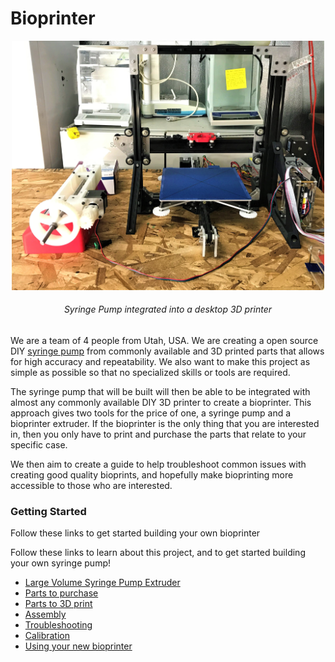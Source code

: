 # Bioprinter

<p align="center">
<img src="https://github.com/FOSH-following-demand/Bioprinter/blob/master/Photos/IMG_6310.JPG" width="500"/>
<h6 align="center">Syringe Pump integrated into a desktop 3D printer</h6>

We are a team of 4 people from Utah, USA. We are creating a open source DIY [syringe pump](https://github.com/FOSH-following-demand/Syringe_Pump) from commonly available and 3D printed parts that allows for high accuracy and repeatability. We also want to make this project as simple as possible so that no specialized skills or tools are required.

The syringe pump that will be built will then be able to be integrated with almost any commonly available DIY 3D printer to create a bioprinter. This approach gives two tools for the price of one, a syringe pump and a bioprinter extruder. If the bioprinter is the only thing that you are interested in, then you only have to print and purchase the parts that relate to your specific case.

We then aim to create a guide to help troubleshoot common issues with creating good quality bioprints, and hopefully make bioprinting more accessible to those who are interested.

### Getting Started

Follow these links to get started building your own bioprinter

Follow these links to learn about this project, and to get started building your own syringe pump!
- [Large Volume Syringe Pump Extruder](https://www.sciencedirect.com/science/article/pii/S2468067217300822#!)
- [Parts to purchase](Bill_of_Materials)
- [Parts to 3D print](Frame)
- [Assembly](Assembly_Instructions.md)
- [Troubleshooting](Troubleshooting.md)
- [Calibration](Calibration.md)
- [Using your new bioprinter](Getting_Started.md)

